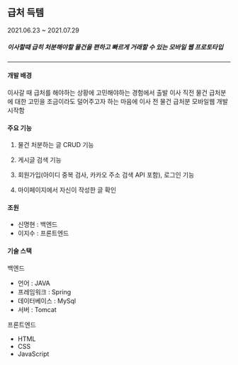 
## 급처 득템 
2021.06.23 ~ 2021.07.29

##### 이사할때 급히 처분해야할 물건을 편하고 빠르게 거래할 수 있는 모바일 웹 프로토타입
----------------------------------------------------------------------
#### 개발 배경
이사갈 때 급처를 해야하는 상황에 고민해야하는 경험에서 출발
이사 직전 물건 급처분에 대한 고민을 조금이라도 덜어주고자 하는 마음에
이사 전 물건 급처분 모바일웹 개발 시작함

#### 주요 기능

1. 물건 처분하는 글 CRUD 기능

2. 게시글 검색 기능

3. 회원가입(아이디 중복 검사, 카카오 주소 검색 API 포함), 로그인 기능

4. 마이페이지에서 자신이 작성한 글 확인 


#### 조원
* 신명현 : 백엔드 
* 이지수 : 프론트엔드

#### 기술 스택
백엔드
* 언어 : JAVA
* 프레임워크 : Spring
* 데이터베이스 : MySql
* 서버 : Tomcat

프론트엔드
* HTML
* CSS
* JavaScript
